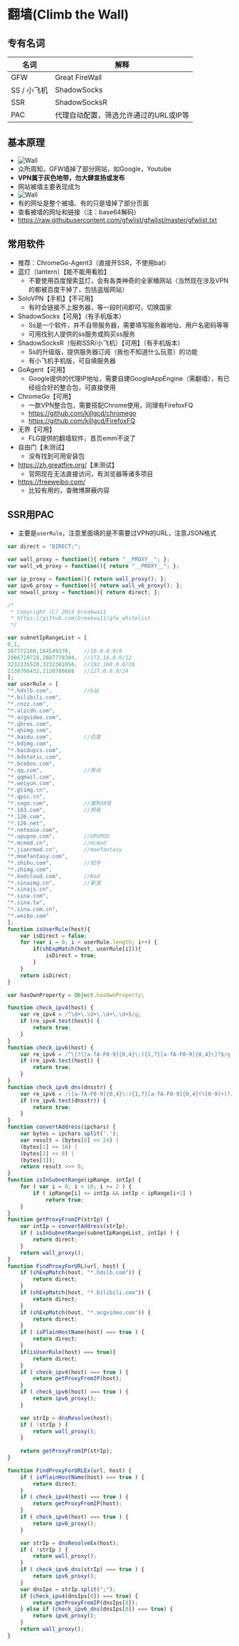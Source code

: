 # 翻墙(Climb the Wall)
## 专有名词

| 名词        | 解释                                  |
| ----------- | ------------------------------------- |
| GFW         | Great FireWall                        |
| SS / 小飞机 | ShadowSocks                           |
| SSR         | ShadowSocksR                          |
| PAC         | 代理自动配置，筛选允许通过的URL或IP等 |

## 基本原理
* ![Wall](../img/knowledge/wall.png)
* 众所周知，GFW墙掉了部分网站，如Google，Youtube
* **VPN属于灰色地带，勿大肆宣扬或发布**
* 网站被墙主要表现成为
* ![Wall](../img/knowledge/block.png)
* 有的网址是整个被墙、有的只是墙掉了部分页面
* 查看被墙的网址和链接（注：base64解码）
* <https://raw.githubusercontent.com/gfwlist/gfwlist/master/gfwlist.txt> 

## 常用软件
* 推荐：ChromeGo-Agent3（直接开SSR，不使用bat）
* 蓝灯（lantern）【能不能用看脸】
    * 不要使用百度搜索蓝灯，会有各类神奇的全家桶网站（当然现在涉及VPN的都被百度干掉了，包括盗版网站）
* SoloVPN【手机】【不可用】
    * 有时会链接不上服务器，等一段时间即可，切换国家
* ShadowSocks【可用】（有手机版本）
    * Ss是一个软件，并不自带服务器，需要填写服务器地址、用户名密码等等
    * 可用找别人提供的ss服务或购买ss服务
* ShadowSocksR（俗称SSR/小飞机）【可用】（有手机版本）
    * Ss的升级版，提供服务器订阅（我也不知道什么玩意）的功能
    * 有小飞机手机版，可自填服务器
* GoAgent【可用】
    * Google提供的代理IP地址，需要自建GoogleAppEngine（需翻墙），有已经组合好的整合包，可直接使用
* ChromeGo【可用】
    * 一款VPN整合包，需要搭配Chrome使用，同理有FirefoxFQ
    * <https://github.com/killgcd/chromego>
    * <https://github.com/killgcd/FirefoxFQ> 
* 无界【可用】
    * FLG提供的翻墙软件，首页emm不说了
* 自由门【未测试】
    * 没有找到可用安装包
* <https://zh.greatfire.org/>【未测试】
    * 官网现在无法直接访问，有浏览器等诸多项目
* <https://freeweibo.com/> 
    * 比较有用的，查微博屏蔽内容

## SSR用PAC
* 主要是`userRule`，注意里面填的是不需要过VPN的URL，注意JSON格式

```js
var direct = "DIRECT;";

var wall_proxy = function(){ return "__PROXY__"; };
var wall_v6_proxy = function(){ return "__PROXY__"; };

var ip_proxy = function(){ return wall_proxy(); };
var ipv6_proxy = function(){ return wall_v6_proxy(); };
var nowall_proxy = function(){ return direct; };

/*
 * Copyright (C) 2014 breakwa11
 * https://github.com/breakwa11/gfw_whitelist
 */

var subnetIpRangeList = [
0,1,
167772160,184549376,	//10.0.0.0/8
2886729728,2887778304,	//172.16.0.0/12
3232235520,3232301056,	//192.168.0.0/16
2130706432,2130706688	//127.0.0.0/24
];
var userRule = [
"*.hdslb.com",          //b站
"*.bilibili.com",
"*.cnzz.com",
"*.alicdn.com",
"*.acgvideo.com",
"*.qhres.com",
"*.qhimg.com",
"*.baidu.com",          //百度
"*.bdimg.com",
"*.baidupcs.com",
"*.bdstatic.com",
"*.bcebos.com",
"*.qq.com",             //疼讯
"*.qqmail.com",
"*.weiyun.com",
"*.gtimg.cn",
"*.qpic.cn",
"*.sogo.com",           //搜狗拼音
"*.163.com",            //网易
"*.126.com",
"*.126.net",
"*.netease.com",
"*.upupoo.com",         //UPUPOO
"*.mcmod.cn",           //mcmod
"*.jianrmod.cn",        //moefantasy
"*.moefantasy.com",
"*.zhihu.com",          //知乎
"*.zhimg.com",
"*.kodcloud.com",       //Kod
"*.sinaimg.cn",			//新浪
"*.sinajs.cn",
"*.sina.com",
"*.sina.tw",
"*.sina.com.cn",
"*.weibo.com"
];
function isUserRule(host){
	var isDirect = false;
	for (var i = 0; i < userRule.length; i++) {
		if(shExpMatch(host, userRule[i])){
			isDirect = true;
		}
	}
	return isDirect;
}

var hasOwnProperty = Object.hasOwnProperty;

function check_ipv4(host) {
	var re_ipv4 = /^\d+\.\d+\.\d+\.\d+$/g;
	if (re_ipv4.test(host)) {
		return true;
	}
}
function check_ipv6(host) {
	var re_ipv6 = /^\[?([a-fA-F0-9]{0,4}\:){1,7}[a-fA-F0-9]{0,4}\]?$/g;
	if (re_ipv6.test(host)) {
		return true;
	}
}
function check_ipv6_dns(dnsstr) {
	var re_ipv6 = /([a-fA-F0-9]{0,4}\:){1,7}[a-fA-F0-9]{0,4}(%[0-9]+)?/g;
	if (re_ipv6.test(dnsstr)) {
		return true;
	}
}
function convertAddress(ipchars) {
	var bytes = ipchars.split('.');
	var result = (bytes[0] << 24) |
	(bytes[1] << 16) |
	(bytes[2] << 8) |
	(bytes[3]);
	return result >>> 0;
}
function isInSubnetRange(ipRange, intIp) {
	for ( var i = 0; i < 10; i += 2 ) {
		if ( ipRange[i] <= intIp && intIp < ipRange[i+1] )
			return true;
	}
}
function getProxyFromIP(strIp) {
	var intIp = convertAddress(strIp);
	if ( isInSubnetRange(subnetIpRangeList, intIp) ) {
		return direct;
	}
	return wall_proxy();
}
function FindProxyForURL(url, host) {
	if (shExpMatch(host, "*.hdslb.com")) {
        return direct;
    }
	if (shExpMatch(host, "*.bilibili.com")) {
        return direct;
    }
	if (shExpMatch(host, "*.acgvideo.com")) {
        return direct;
    }
	if ( isPlainHostName(host) === true ) {
		return direct;
	}
	if(isUserRule(host) === true){
		return direct;
	}
	if ( check_ipv4(host) === true ) {
		return getProxyFromIP(host);
	}
	if ( check_ipv6(host) === true ) {
		return ipv6_proxy();
	}

	var strIp = dnsResolve(host);
	if ( !strIp ) {
		return wall_proxy();
	}
	
	return getProxyFromIP(strIp);
}

function FindProxyForURLEx(url, host) {
	if ( isPlainHostName(host) === true ) {
		return direct;
	}
	if ( check_ipv4(host) === true ) {
		return getProxyFromIP(host);
	}
	if ( check_ipv6(host) === true ) {
		return ipv6_proxy();
	}

	var strIp = dnsResolveEx(host);
	if ( !strIp ) {
		return wall_proxy();
	}
	if ( check_ipv6_dns(strIp) === true ) {
		return ipv6_proxy();
	}
	var dnsIps = strIp.split(";");
	if (check_ipv4(dnsIps[0]) === true) {
		return getProxyFromIP(dnsIps[0]);
	} else if (check_ipv6_dns(dnsIps[0]) === true) {
		return ipv6_proxy();
	}
	return wall_proxy();
}
```








